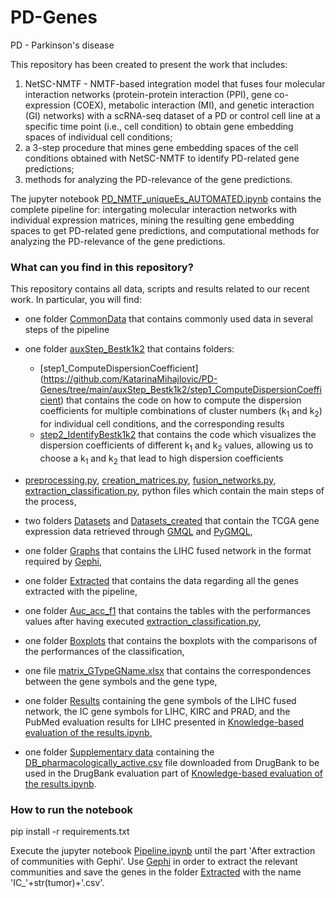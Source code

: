 # PD-Genes 
PD - Parkinson's disease

This repository has been created to present the work that includes: 
1) NetSC-NMTF - NMTF-based integration model that fuses four molecular interaction networks (protein-protein interaction (PPI), gene co-expression (COEX), metabolic interaction (MI), and genetic interaction (GI) networks) with a scRNA-seq dataset of a PD or control cell line at a specific time point (i.e., cell condition) to obtain gene embedding spaces of individual cell conditions;
2) a 3-step procedure that mines gene embedding spaces of the cell conditions obtained with NetSC-NMTF to identify PD-related gene predictions;
3) methods for analyzing the PD-relevance of the gene predictions.

The jupyter notebook [PD_NMTF_uniqueEs_AUTOMATED.ipynb](https://github.com/KatarinaMihajlovic/PD-Genes) contains the complete pipeline for: intergating molecular interaction networks with individual expression matrices, mining the resulting gene embedding spaces to get PD-related gene predictions, and computational methods for analyzing the PD-relevance of the gene predictions.


### What can you find in this repository?
This repository contains all data, scripts and results related to our recent work. 
In particular, you will find:
- one folder [CommonData](https://github.com/KatarinaMihajlovic/PD-Genes/tree/main/CommonData) that contains commonly used data in several steps of the pipeline
- one folder [auxStep_Bestk1k2](https://github.com/KatarinaMihajlovic/PD-Genes/tree/main/auxStep_Bestk1k2) that contains folders:
  - [step1_ComputeDispersionCoefficient] (https://github.com/KatarinaMihajlovic/PD-Genes/tree/main/auxStep_Bestk1k2/step1_ComputeDispersionCoefficient) that contains the code on how to compute the dispersion coefficients for multiple combinations of cluster numbers (k<sub>1</sub> and k<sub>2</sub>) for individual cell conditions, and the corresponding results 
  - [step2_IdentifyBestk1k2](https://github.com/KatarinaMihajlovic/PD-Genes/tree/main/auxStep_Bestk1k2/step2_IdentifyBestk1k2) that contains the code which visualizes 
the dispersion coefficients of different k<sub>1</sub> and k<sub>2</sub> values, allowing us to choose a k<sub>1</sub> and k<sub>2</sub> that lead to high dispersion coefficients

- [preprocessing.py](https://github.com/DEIB-GECO/GeneNetFusion/blob/master/preprocessing.py), [creation_matrices.py](https://github.com/DEIB-GECO/GeneNetFusion/blob/master/creation_matrices.py), [fusion_networks.py](https://github.com/DEIB-GECO/GeneNetFusion/blob/master/fusion_networks.py), [extraction_classification.py](https://github.com/DEIB-GECO/GeneNetFusion/blob/master/extraction_classification.py), python files which contain the main steps of the process,
- two folders [Datasets](https://github.com/DEIB-GECO/GeneNetFusion/tree/master/Datasets) and [Datasets_created](https://github.com/DEIB-GECO/GeneNetFusion/tree/master/Datasets_created) that contain the TCGA gene expression data retrieved through [GMQL](http://gmql.eu) and [PyGMQL](https://pygmql.readthedocs.io/en/latest/),
- one folder [Graphs](https://github.com/DEIB-GECO/GeneNetFusion/tree/master/Graphs) that contains the LIHC fused network in the format required by [Gephi](https://gephi.org),
- one folder [Extracted](https://github.com/DEIB-GECO/GeneNetFusion/tree/master/Extracted) that contains the data regarding all the genes extracted with the pipeline,
- one folder [Auc_acc_f1](https://github.com/DEIB-GECO/GeneNetFusion/tree/master/Auc_acc_f1) that contains the tables with the performances values after having executed [extraction_classification.py](https://github.com/DEIB-GECO/GeneNetFusion/blob/master/extraction_classification.py),
- one folder [Boxplots](https://github.com/DEIB-GECO/GeneNetFusion/tree/master/Boxplots) that contains the boxplots with the comparisons of the performances of the classification,
- one file [matrix_GTypeGName.xlsx](https://github.com/DEIB-GECO/GeneNetFusion/blob/master/matrix_GTypeGName.xls) that contains the correspondences between the gene symbols and the gene type,
- one folder [Results](https://github.com/DEIB-GECO/GeneNetFusion/tree/master/Results) containing the gene symbols of the LIHC fused network, the IC gene symbols for LIHC, KIRC and PRAD, and the PubMed evaluation results for LIHC presented in [Knowledge-based evaluation of the results.ipynb](https://github.com/DEIB-GECO/GeneNetFusion/blob/master/Knowledge-based%20evaluation%20of%20the%20results.ipynb),
- one folder [Supplementary data](https://github.com/DEIB-GECO/GeneNetFusion/tree/master/Supplementary%20data) containing the [DB_pharmacologically_active.csv](https://github.com/DEIB-GECO/GeneNetFusion/blob/master/Supplementary%20data/DB_pharmacologically_active.csv) file downloaded from DrugBank to be used in the DrugBank evaluation part of [Knowledge-based evaluation of the results.ipynb](https://github.com/DEIB-GECO/GeneNetFusion/blob/master/Knowledge-based%20evaluation%20of%20the%20results.ipynb). 

### How to run the notebook
pip install -r requirements.txt

Execute the jupyter notebook [Pipeline.ipynb](https://github.com/DEIB-GECO/GeneNetFusion/blob/master/Pipeline.ipynb) until the part 'After extraction of communities with Gephi'.
Use [Gephi](https://gephi.org) in order to extract the relevant communities and save the genes in the folder [Extracted](https://github.com/DEIB-GECO/GeneNetFusion/tree/master/Extracted) with the name 'IC_'+str(tumor)+'.csv'.
